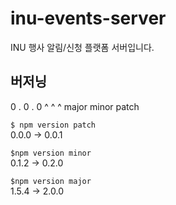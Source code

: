 # inu-events-server
INU 행사 알림/신청 플랫폼 서버입니다.


## 버저닝

0     .     0       .       0
^           ^               ^
major       minor           patch

`$ npm version patch`  
0.0.0 -> 0.0.1

`$npm version minor`  
0.1.2 -> 0.2.0

`$npm version major`  
1.5.4 -> 2.0.0
